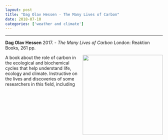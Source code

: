 ```yaml
---
layout: post
title: "Dag Olav Hessen - The Many Lives of Carbon"
date: 2018-07-10
categories: ['weather and climate']
---
```



***
<b>Dag Olav Hessen</b> 2017. - _The Many Lives of Carbon_  London: Reaktion Books, 261 pp. 

<img align="right" width="256" src="http://www.reaktionbooks.co.uk/localjackets/m/9781780238517.jpg" alt="">

A book about the role of carbon in the ecological and biochemical cycles that help understand life, ecology and climate.  Instructive on the lives and discoveries of some researchers in this field, including  

